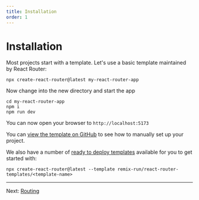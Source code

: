 ```yaml
---
title: Installation
order: 1
---
```


# Installation

Most projects start with a template. Let's use a basic template maintained by React Router:

```shellscript nonumber
npx create-react-router@latest my-react-router-app
```

Now change into the new directory and start the app

```shellscript nonumber
cd my-react-router-app
npm i
npm run dev
```

You can now open your browser to `http://localhost:5173`

You can [view the template on GitHub][default-template] to see how to manually set up your project.

We also have a number of [ready to deploy templates][react-router-templates] available for you to get started with:

```shellscript nonumber
npx create-react-router@latest --template remix-run/react-router-templates/<template-name>
```

---

Next: [Routing](./routing)

[manual_usage]: ../how-to/manual-usage
[default-template]: https://github.com/remix-run/react-router-templates/tree/main/default
[react-router-templates]: https://github.com/remix-run/react-router-templates
